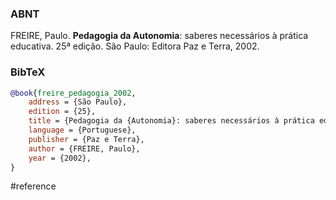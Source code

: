 ### ABNT
FREIRE, Paulo. **Pedagogia da Autonomia**: saberes necessários à prática educativa. 25ª edição. São Paulo: Editora Paz e Terra, 2002.

### BibTeX
```bibtex
@book{freire_pedagogia_2002,
	address = {São Paulo},
	edition = {25},
	title = {Pedagogia da {Autonomia}: saberes necessários à prática educativa},
	language = {Portuguese},
	publisher = {Paz e Terra},
	author = {FREIRE, Paulo},
	year = {2002},
}
```

#reference
